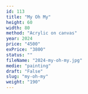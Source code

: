 ```yaml
---
id: 113
title: "My Oh My"
height: 60
width: 80
method: "Acrylic on canvas"
year: 2024
price: "4500"
exPrice: "3800"
status: ""
fileName: "2024-my-oh-my.jpg"
medie: "painting"
draft: "False"
slug: "my-oh-my"
weight: "190"
---
```

